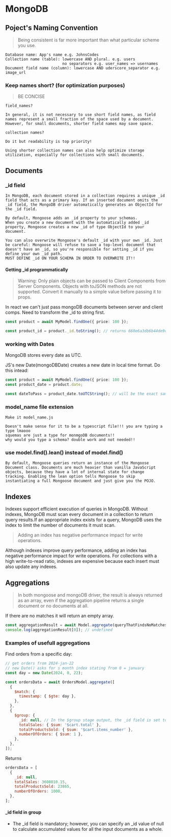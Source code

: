 # MongoDB

## Poject's Naming Convention

> Being consistent is far more important than what particular scheme you use.

```text
Database name: App's name e.g. JohnsCodes
Collection name (table): lowercase AND plural. e.g. users
                         no separators e.g. user_names => usernames
Document field name (column): lowercase AND uderscore_separator e.g. image_url
```

### Keep names short? (for optimization purposes)

> BE CONCISE

```texT
field_names?

In general, it is not necessary to use short field names, as field names represent a small fraction of the space used by a document. However, for small documents, shorter field names may save space.

collection names?

Do it but readability is top priority!

Using shorter collection names can also help optimize storage utilization, especially for collections with small documents.
```

## Documents

### \_id field

```text
In MongoDB, each document stored in a collection requires a unique _id field that acts as a primary key. If an inserted document omits the _id field, the MongoDB driver automatically generates an ObjectId for the _id field.

By default, Mongoose adds an _id property to your schemas.
When you create a new document with the automatically added _id property, Mongoose creates a new _id of type ObjectId to your document.

You can also overwrite Mongoose's default _id with your own _id. Just be careful: Mongoose will refuse to save a top-level document that doesn't have an _id, so you're responsible for setting _id if you define your own _id path.
MUST DEFINE _id ON YOUR SCHEMA IN ORDER TO OVERWRITE IT!!
```

#### Getting \_id programmatically

> Warning: Only plain objects can be passed to Client Components from Server Components. Objects with toJSON methods are not supported. Convert it manually to a simple value before passing it to props.

In react we can't just pass mongoDB documents between server and client comps. Need to transform the \_id to string first.

```ts
const product = await MyModel.findOne({ price: 100 });

const product_id = product._id.toString(); // returns 660e6a3db6b44de9cd6bbbbb instead of ObjectId('660e6a3db6b44de9cd6bbbbb')
```

### working with Dates

MongoDB stores every date as UTC.

JS's new Date(mongoDBDate) creates a new date in local time format. Do this intead:

```ts
const product = await MyModel.findOne({ price: 100 });
const product_date = product.date;

const dateToPass = product_date.toUTCString(); // will be the exact same format as the date stored in mongoDB
```

### model_name file extension

```text
Make it model_name.js

Doesn't make sense for it to be a typescript file!!! you are typing a type lmaooo
squemas are just a type for monmgoDB documents!!
why would you type a schema? double work and not needed!!
```

### use model.find().lean() instead of model.find()

```text
By default, Mongoose queries return an instance of the Mongoose Document class. Documents are much heavier than vanilla JavaScript objects, because they have a lot of internal state for change tracking. Enabling the lean option tells Mongoose to skip instantiating a full Mongoose document and just give you the POJO.
```

## Indexes

Indexes support efficient execution of queries in MongoDB. Without indexes, MongoDB must scan every document in a collection to return query results.If an appropriate index exists for a query, MongoDB uses the index to limit the number of documents it must scan.

> Adding an index has negative performance impact for write operations.

Although indexes improve query performance, adding an index has negative performance impact for write operations. For collections with a high write-to-read ratio, indexes are expensive because each insert must also update any indexes.

## Aggregations

> In both mongoose and mongoDB driver, the result is always returned as an array, even if the aggregation pipeline returns a single document or no documents at all.

If there are no matches it will return an empty array.

```js
const aggregationResult = await Model.aggregate(queryThatFindsNoMatches);
console.log(aggregationResult[0]); // undefined
```

### Examples of usefull aggregations

Find orders from a specific day:

```js
// get orders from 2024-jan-22
// new Date() asks for s month index stating from 0 = january
const day = new Date(2024, 0, 22);

const ordersData = await OrdersModel.aggregate([
  {
    $match: {
      timestamp: { $gte: day },
    },
  },
  {
    $group: {
      _id: null, // In the $group stage output, the _id field is set to the group key for that document.
      totalSales: { $sum: '$cart.total' },
      totalProductsSold: { $sum: '$cart.items_number' },
      numberOfOrders: { $sum: 1 },
    },
  },
]);
```

Returns

```js
ordersData = [
  {
    _id: null,
    totalSales: 3608010.15,
    totalProductsSold: 23865,
    numberOfOrders: 1000,
  },
];
```

#### \_id field in group

- The \_id field is mandatory; however, you can specify an \_id value of null to calculate accumulated values for all the input documents as a whole.
